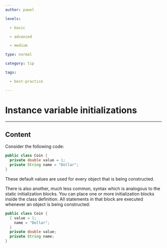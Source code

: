 ```yaml
---
author: pawel

levels:

  - basic

  - advanced

  - medium

type: normal

category: tip

tags:

  - best-practice

---
```

# Instance variable initializations

---
## Content

Consider the following code:

```java
public class Coin {
  private double value = 1;
  private String name = "Dollar";
}
```
These default values are used for every object that is being constructed.

There is also another, much less common, syntax which is analogous to the static initialization blocks. You can place one or more initialization blocks inside the class definition. All statements in that block are executed whenever an object is being constructed:

```java
public class Coin {
  { value = 1;
    name = "Dollar";
  }
  private double value;
  private String name;
}
```
 
